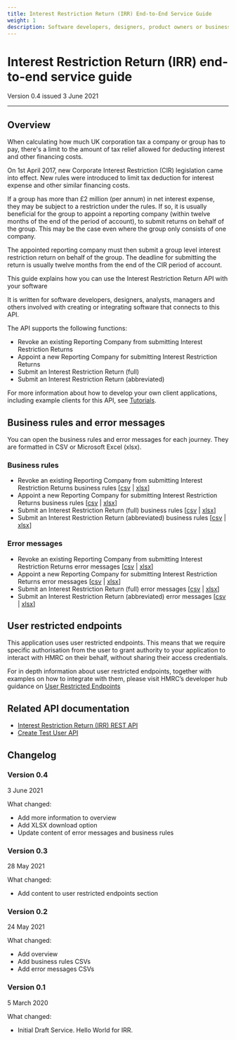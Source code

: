 ```yaml
---
title: Interest Restriction Return (IRR) End-to-End Service Guide
weight: 1
description: Software developers, designers, product owners or business analysts. Integrate your software with IRR API
---
```


# Interest Restriction Return (IRR) end-to-end service guide

Version 0.4 issued 3 June 2021
***

## Overview
<!-- Section owner: IRR Programme -->

When calculating how much UK corporation tax a company or group has to pay, there's a limit to the amount of tax relief allowed for deducting interest and other financing costs.

On 1st April 2017, new Corporate Interest Restriction (CIR) legislation came into effect. New rules were introduced to limit tax deduction for interest expense and other similar financing costs.

If a group has more than £2 million (per annum) in net interest expense, they may be subject to a restriction under the rules. If so, it is usually beneficial for the group to appoint a reporting company (within twelve months of the end of the period of account), to submit returns on behalf of the group. This may be the case even where the group only consists of one company.

The appointed reporting company must then submit a group level interest restriction return on behalf of the group. The deadline for submitting the return is usually twelve months from the end of the CIR period of account.

This guide explains how you can use the Interest Restriction Return API with your software

It is written for software developers, designers, analysts, managers and others involved with creating or integrating software that connects to this API.

The API supports the following functions:

* Revoke an existing Reporting Company from submitting Interest Restriction Returns
* Appoint a new Reporting Company for submitting Interest Restriction Returns
* Submit an Interest Restriction Return (full)
* Submit an Interest Restriction Return (abbreviated)

For more information about how to develop your own client applications, including example clients for this API, see [Tutorials](https://developer.service.hmrc.gov.uk/api-documentation/docs/tutorials).

## Business rules and error messages

You can open the business rules and error messages for each journey. They are formatted in CSV or Microsoft Excel (xlsx).

### Business rules

* Revoke an existing Reporting Company from submitting Interest Restriction Returns business rules [<a href="downloads/business-rules/Revoke Business Rules.csv" download>csv</a> | <a href="downloads/business-rules/Revoke Business Rules.xlsx" download>xlsx</a>]
* Appoint a new Reporting Company for submitting Interest Restriction Returns business rules [<a href="downloads/business-rules/Appoint Business Rules.csv" download>csv</a> | <a href="downloads/business-rules/Appoint Business Rules.xlsx" download>xlsx</a>]
* Submit an Interest Restriction Return (full) business rules [<a href="downloads/business-rules/Full Return Business Rules.csv" download>csv</a> | <a href="downloads/business-rules/Full Return Business Rules.xlsx" download>xlsx</a>]
* Submit an Interest Restriction Return (abbreviated) business rules [<a href="downloads/business-rules/Abbreviated Return Business Rules.csv" download>csv</a> | <a href="downloads/business-rules/Abbreviated Return Business Rules.xlsx" download>xlsx</a>]

### Error messages

* Revoke an existing Reporting Company from submitting Interest Restriction Returns error messages [<a href="downloads/error-messages/Revoke Errors.csv" download>csv</a> | <a href="downloads/error-messages/Revoke Errors.xlsx" download>xlsx</a>]
* Appoint a new Reporting Company for submitting Interest Restriction Returns error messages [<a href="downloads/error-messages/Appoint Errors.csv" download>csv</a> | <a href="downloads/error-messages/Appoint Errors.xlsx" download>xlsx</a>] 
* Submit an Interest Restriction Return (full) error messages [<a href="downloads/error-messages/Full Return Errors.csv" download>csv</a> | <a href="downloads/error-messages/Full Return Errors.xlsx" download>xlsx</a>]
* Submit an Interest Restriction Return (abbreviated) error messages [<a href="downloads/error-messages/Abbreviated Return Errors.csv" download>csv</a> | <a href="downloads/error-messages/Abbreviated Return Errors.xlsx" download>xlsx</a>]

## User restricted endpoints

This application uses user restricted endpoints. This means that we require specific authorisation from the user to grant authority to your application to interact with HMRC on their behalf, without sharing their access credentials.

For in depth information about user restricted endpoints, together with examples on how to integrate with them, please visit HMRC’s developer hub guidance on [User Restricted Endpoints](https://developer.service.hmrc.gov.uk/api-documentation/docs/authorisation/user-restricted-endpoints)

## Related API documentation
<!--- Section owner: IRR Programme --->

* [Interest Restriction Return (IRR) REST API](https://developer.service.hmrc.gov.uk/api-documentation/docs/api/service/interest-restriction-return/1.0)
* [Create Test User API](https://developer.service.hmrc.gov.uk/api-documentation/docs/api/service/api-platform-test-user/1.0)

## Changelog
<!--- Section owner: IRR Programme --->

### Version 0.4

3 June 2021

What changed:

* Add more information to overview
* Add XLSX download option
* Update content of error messages and business rules

### Version 0.3

28 May 2021

What changed:

* Add content to user restricted endpoints section

### Version 0.2

24 May 2021

What changed:

* Add overview
* Add business rules CSVs
* Add error messages CSVs

### Version 0.1

5 March 2020

What changed:

* Initial Draft Service. Hello World for IRR.
